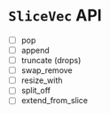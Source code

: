 # `SliceVec` API
* [ ] pop
* [ ] append
* [ ] truncate (drops)
* [ ] swap_remove
* [ ] resize_with
* [ ] split_off
* [ ] extend_from_slice
